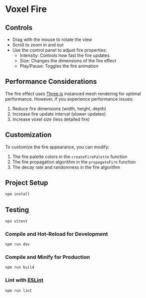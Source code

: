 # Voxel Fire

## Controls

- Drag with the mouse to rotate the view
- Scroll to zoom in and out
- Use the control panel to adjust fire properties:
  - Intensity: Controls how fast the fire updates
  - Size: Changes the dimensions of the fire effect
  - Play/Pause: Toggles the fire animation

## Performance Considerations

The fire effect uses [Three.js](https://threejs.org/) instanced mesh rendering for optimal performance. However, if you experience performance issues:

1. Reduce fire dimensions (width, height, depth)
2. Increase fire update interval (slower updates)
3. Increase voxel size (less detailed fire)

## Customization

To customize the fire appearance, you can modify:

1. The fire palette colors in the `createFirePalette` function
2. The fire propagation algorithm in the `propagateFire` function 
3. The decay rate and randomness in the fire algorithm

## Project Setup

```sh
npm install
```

## Testing

```sh
npx vitest
```

### Compile and Hot-Reload for Development

```sh
npm run dev
```

### Compile and Minify for Production

```sh
npm run build
```

### Lint with [ESLint](https://eslint.org/)

```sh
npm run lint
```
